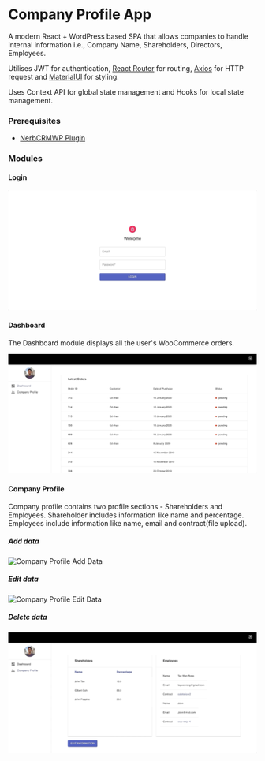 # Company Profile App

A modern React + WordPress based SPA that allows companies to handle internal information i.e., Company Name, Shareholders, Directors, Employees.

Utilises JWT for authentication, [React Router](https://reacttraining.com/react-router/web/guides/quick-start) for routing, [Axios](https://github.com/axios/axios) for HTTP request and [MaterialUI](https://material-ui.com/) for styling.

Uses Context API for global state management and Hooks for local state management.

### Prerequisites

- [NerbCRMWP Plugin](https://github.com/edmundcwm/nerbcrmwp)

### Modules

#### Login
![Login](demos/login.gif)

#### Dashboard
The Dashboard module displays all the user's WooCommerce orders. 

![Dashboard](demos/dashboard.gif)

#### Company Profile
Company profile contains two profile sections - Shareholders and Employees. Shareholder includes information like name and percentage. Employees include information like name, email and contract(file upload).

##### Add data
![Company Profile Add Data](demos/company-add.gif)

##### Edit data
![Company Profile Edit Data](demos/company-edit.gif)

##### Delete data
![Company Profile Delete Data](demos/company-delete.gif)
